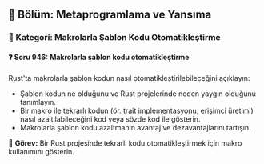 ## 📘 Bölüm: Metaprogramlama ve Yansıma
### 🔹 Kategori: Makrolarla Şablon Kodu Otomatikleştirme
#### ❓ Soru 946: Makrolarla şablon kodu otomatikleştirme

Rust'ta makrolarla şablon kodun nasıl otomatikleştirilebileceğini açıklayın:

- Şablon kodun ne olduğunu ve Rust projelerinde neden yaygın olduğunu tanımlayın.
- Bir makro ile tekrarlı kodun (ör. trait implementasyonu, erişimci üretimi) nasıl azaltılabileceğini kod veya sözde kod ile gösterin.
- Makrolarla şablon kodu azaltmanın avantaj ve dezavantajlarını tartışın.

🔧 **Görev:** Bir Rust projesinde tekrarlı kodu otomatikleştirmek için makro kullanımını gösterin.
